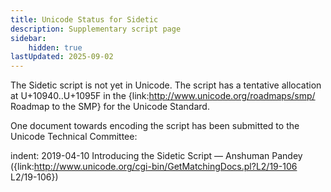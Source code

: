 ```yaml
---
title: Unicode Status for Sidetic
description: Supplementary script page
sidebar:
    hidden: true
lastUpdated: 2025-09-02
---
```


The Sidetic script is not yet in Unicode. The script has a tentative allocation at U+10940..U+1095F in the {link:http://www.unicode.org/roadmaps/smp/ Roadmap to the SMP} for the Unicode Standard.

[comment]: # (end of intro)

[comment]: # (start of blocks)



[comment]: # (end of blocks)

[comment]: # (start of chars)



[comment]: # (end of chars)

[comment]: # (start of rest)

One document towards encoding the script has been submitted to the Unicode Technical Committee:

indent:
2019-04-10 Introducing the Sidetic Script — Anshuman Pandey ({link:http://www.unicode.org/cgi-bin/GetMatchingDocs.pl?L2/19-106 L2/19-106})

